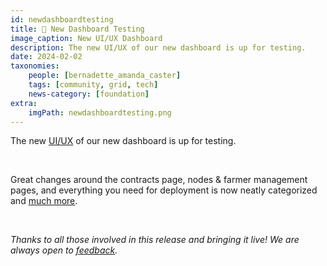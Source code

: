 ```yaml
---
id: newdashboardtesting
title: 📣 New Dashboard Testing
image_caption: New UI/UX Dashboard
description: The new UI/UX of our new dashboard is up for testing.
date: 2024-02-02
taxonomies:
    people: [bernadette_amanda_caster]
    tags: [community, grid, tech]
    news-category: [foundation]
extra:
    imgPath: newdashboardtesting.png
---
```


The new [UI/UX](https://next.dashboard.grid.tf/) of our new dashboard is up for testing. 

<br/>

Great changes around the contracts page, nodes & farmer management pages, and everything you need for deployment is now neatly categorized and [much more](https://forum.threefold.io/t/the-new-and-improved-tf-grid-dashboard-ui-ux/4202).

<br/>

*Thanks to all those involved in this release and bringing it live! We are always open to [feedback](https://github.com/threefoldtech/test_feedback).*
